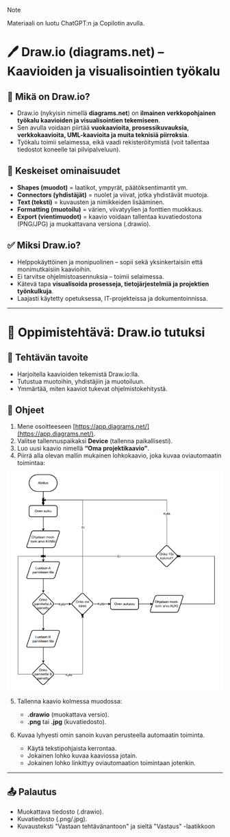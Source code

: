 > [!NOTE]
> Materiaali on luotu ChatGPT:n ja Copilotin avulla.

# 🖊 Draw\.io (diagrams.net) – Kaavioiden ja visualisointien työkalu

## 🔎 Mikä on Draw\.io?

* Draw\.io (nykyisin nimellä **diagrams.net**) on **ilmainen verkkopohjainen työkalu kaavioiden ja visualisointien tekemiseen**.
* Sen avulla voidaan piirtää **vuokaavioita, prosessikuvauksia, verkkokaavioita, UML-kaavioita ja muita teknisiä piirroksia**.
* Työkalu toimii selaimessa, eikä vaadi rekisteröitymistä (voit tallentaa tiedostot koneelle tai pilvipalveluun).

## 🧩 Keskeiset ominaisuudet

* **Shapes (muodot)** = laatikot, ympyrät, päätöksentimantit ym.
* **Connectors (yhdistäjät)** = nuolet ja viivat, jotka yhdistävät muotoja.
* **Text (teksti)** = kuvausten ja nimikkeiden lisääminen.
* **Formatting (muotoilu)** = värien, viivatyylien ja fonttien muokkaus.
* **Export (vientimuodot)** = kaavio voidaan tallentaa kuvatiedostona (PNG/JPG) ja muokattavana versiona (.drawio).

## ✅ Miksi Draw\.io?

* Helppokäyttöinen ja monipuolinen – sopii sekä yksinkertaisiin että monimutkaisiin kaavioihin.
* Ei tarvitse ohjelmistoasennuksia – toimii selaimessa.
* Kätevä tapa **visualisoida prosesseja, tietojärjestelmiä ja projektien työnkulkuja**.
* Laajasti käytetty opetuksessa, IT-projekteissa ja dokumentoinnissa.

---

# 📝 Oppimistehtävä: Draw\.io tutuksi

## 🎯 Tehtävän tavoite

* Harjoitella kaavioiden tekemistä Draw\.io\:lla.
* Tutustua muotoihin, yhdistäjiin ja muotoiluun.
* Ymmärtää, miten kaaviot tukevat ohjelmistokehitystä.

## 🔧 Ohjeet

1. Mene osoitteeseen [https://app.diagrams.net/](https://app.diagrams.net/).
2. Valitse tallennuspaikaksi **Device** (tallenna paikallisesti).
3. Luo uusi kaavio nimellä **“Oma projektikaavio”**.
4. Piirrä alla olevan mallin mukainen lohkokaavio, joka kuvaa oviautomaatin toimintaa:

![Painikeohjattu ovi](Vuokaavioesimerkki.png)

5. Tallenna kaavio kolmessa muodossa:

   * **.drawio** (muokattava versio).
   * **.png** tai **.jpg** (kuvatiedosto).

6. Kuvaa lyhyesti omin sanoin kuvan perusteella automaatin toiminta.
   * Käytä tekstipohjaista kerrontaa.
   * Jokainen lohko kuvaa kaaviossa jotain.
   * Jokainen lohko linkittyy oviautomaation toimintaan jotenkin.

---

## 📤 Palautus

* Muokattava tiedosto (.drawio).
* Kuvatiedosto (.png/.jpg).
* Kuvausteksti "Vastaan tehtävänantoon" ja sieltä "Vastaus" -laatikkoon